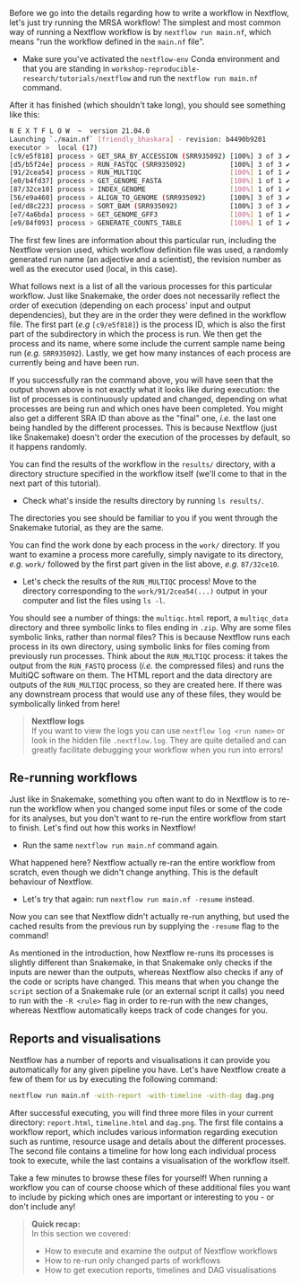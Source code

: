 Before we go into the details regarding how to write a workflow in Nextflow,
let's just try running the MRSA workflow! The simplest and most common way of
running a Nextflow workflow is by `nextflow run main.nf`, which means "run the
workflow defined in the `main.nf` file".

* Make sure you've activated the `nextflow-env` Conda environment and that you
  are standing in `workshop-reproducible-research/tutorials/nextflow` and run
  the `nextflow run main.nf` command.

After it has finished (which shouldn't take long), you should see something
like this:

```bash
N E X T F L O W  ~  version 21.04.0
Launching `./main.nf` [friendly_bhaskara] - revision: b4490b9201
executor >  local (17)
[c9/e5f818] process > GET_SRA_BY_ACCESSION (SRR935092) [100%] 3 of 3 ✔
[d5/b5f24e] process > RUN_FASTQC (SRR935092)           [100%] 3 of 3 ✔
[91/2cea54] process > RUN_MULTIQC                      [100%] 1 of 1 ✔
[e0/b4fd37] process > GET_GENOME_FASTA                 [100%] 1 of 1 ✔
[87/32ce10] process > INDEX_GENOME                     [100%] 1 of 1 ✔
[56/e9a460] process > ALIGN_TO_GENOME (SRR935092)      [100%] 3 of 3 ✔
[ed/d8c223] process > SORT_BAM (SRR935092)             [100%] 3 of 3 ✔
[e7/4a6bda] process > GET_GENOME_GFF3                  [100%] 1 of 1 ✔
[e9/84f093] process > GENERATE_COUNTS_TABLE            [100%] 1 of 1 ✔
```

The first few lines are information about this particular run, including the
Nextflow version used, which workflow definition file was used, a randomly
generated run name (an adjective and a scientist), the revision number as well
as the executor used (local, in this case).

What follows next is a list of all the various processes for this particular
workflow. Just like Snakemake, the order does not necessarily reflect the order
of execution (depending on each process' input and output dependencies), but
they are in the order they were defined in the workflow file. The first part
(*e.g* `[c9/e5f818]`) is the process ID, which is also the first part of the
subdirectory in which the process is run. We then get the process and its name,
where some include the current sample name being run (*e.g.* `SRR935092`).
Lastly, we get how many instances of each process are currently being and have
been run.

If you successfully ran the command above, you will have seen that the output
shown above is not exactly what it looks like during execution: the list of
processes is continuously updated and changed, depending on what processes are
being run and which ones have been completed. You might also get a different SRA
ID than above as the "final" one, *i.e.* the last one being handled by the
different processes. This is because Nextflow (just like Snakemake) doesn't
order the execution of the processes by default, so it happens randomly.

You can find the results of the workflow in the `results/` directory, with a
directory structure specified in the workflow itself (we'll come to that in the
next part of this tutorial).

* Check what's inside the results directory by running `ls results/`.

The directories you see should be familiar to you if you went through the
Snakemake tutorial, as they are the same.

You can find the work done by each process in the `work/` directory. If you want
to examine a process more carefully, simply navigate to its directory, *e.g.*
`work/` followed by the first part given in the list above, *e.g.* `87/32ce10`.

* Let's check the results of the `RUN_MULTIQC` process! Move to the directory
  corresponding to the `work/91/2cea54(...)` output in your computer and list
  the files using `ls -l`.

You should see a number of things: the `multiqc.html` report, a `multiqc_data`
directory and three symbolic links to files ending in `.zip`. Why are some files
symbolic links, rather than normal files? This is because Nextflow runs each
process in its own directory, using symbolic links for files coming from
previously run processes. Think about the `RUN_MULTIQC` process: it takes the
output from the `RUN_FASTQ` process (*i.e.* the compressed files) and runs the
MultiQC software on them. The HTML report and the data directory are outputs of
the `RUN_MULTIQC` process, so they are created here. If there was any downstream
process that would use any of these files, they would be symbolically linked
from here!

> **Nextflow logs** <br>
> If you want to view the logs you can use `nextflow log <run name>` or look in
> the hidden file `.nextflow.log`. They are quite detailed and can greatly
> facilitate debugging your workflow when you run into errors!

## Re-running workflows

Just like in Snakemake, something you often want to do in Nextflow is to re-run
the workflow when you changed some input files or some of the code for its
analyses, but you don't want to re-run the entire workflow from start to finish.
Let's find out how this works in Nextflow!

* Run the same `nextflow run main.nf` command again.

What happened here? Nextflow actually re-ran the entire workflow from scratch,
even though we didn't change anything. This is the default behaviour of
Nextflow.

* Let's try that again: run `nextflow run main.nf -resume` instead.

Now you can see that Nextflow didn't actually re-run anything, but used the
cached results from the previous run by supplying the `-resume` flag to the
command!

As mentioned in the introduction, how Nextflow re-runs its processes is
slightly different than Snakemake, in that Snakemake only checks if the inputs
are newer than the outputs, whereas Nextflow also checks if any of the code or
scripts have changed. This means that when you change the `script` section of a
Snakemake rule (or an external script it calls) you need to run with the `-R
<rule>` flag in order to re-run with the new changes, whereas Nextflow
automatically keeps track of code changes for you.

## Reports and visualisations

Nextflow has a number of reports and visualisations it can provide you
automatically for any given pipeline you have. Let's have Nextflow create a few
of them for us by executing the following command:

```bash
nextflow run main.nf -with-report -with-timeline -with-dag dag.png
```

After successful executing, you will find three more files in your current
directory: `report.html`, `timeline.html` and `dag.png`. The first file contains
a workflow report, which includes various information regarding execution such
as runtime, resource usage and details about the different processes. The second
file contains a timeline for how long each individual process took to execute,
while the last contains a visualisation of the workflow itself.

Take a few minutes to browse these files for yourself! When running a workflow
you can of course choose which of these additional files you want to include by
picking which ones are important or interesting to you - or don't include any!

> **Quick recap:** <br>
> In this section we covered:
>
> - How to execute and examine the output of Nextflow workflows
> - How to re-run only changed parts of workflows
> - How to get execution reports, timelines and DAG visualisations
